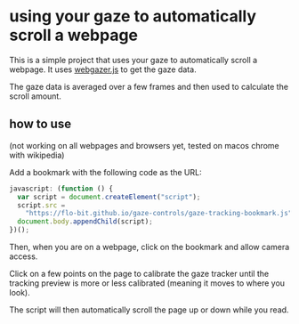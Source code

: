 # using your gaze to automatically scroll a webpage

This is a simple project that uses your gaze to automatically scroll a webpage. It uses [webgazer.js](https://github.com/brownhci/WebGazer) to get the gaze data.

The gaze data is averaged over a few frames and then used to calculate the scroll amount.

## how to use

(not working on all webpages and browsers yet, tested on macos chrome with wikipedia)

Add a bookmark with the following code as the URL:

```javascript
javascript: (function () {
  var script = document.createElement("script");
  script.src =
    "https://flo-bit.github.io/gaze-controls/gaze-tracking-bookmark.js";
  document.body.appendChild(script);
})();
```

Then, when you are on a webpage, click on the bookmark and allow camera access.

Click on a few points on the page to calibrate the gaze tracker until the tracking preview is more or less calibrated (meaning it moves to where you look).

The script will then automatically scroll the page up or down while you read.
